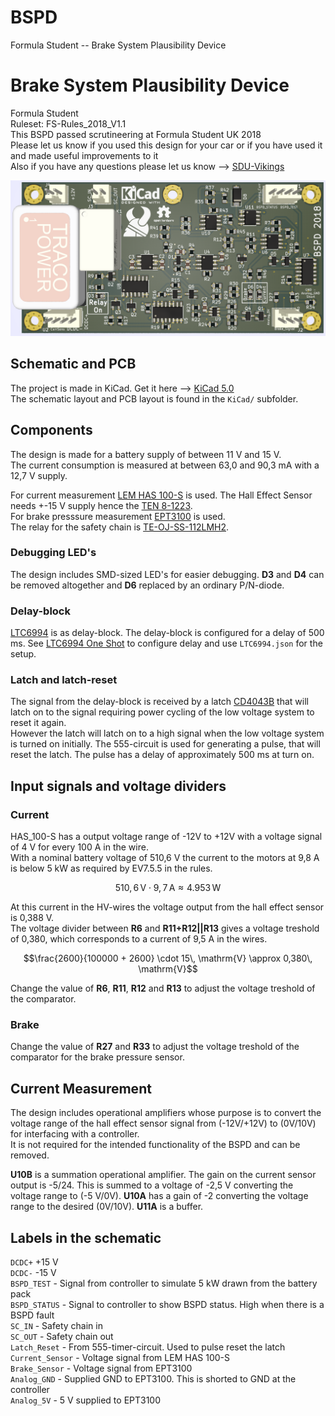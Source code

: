 # BSPD
Formula Student -- Brake System Plausibility Device

# Brake System Plausibility Device 

Formula Student  
Ruleset: FS-Rules_2018_V1.1  
This BSPD passed scrutineering at Formula Student UK 2018  
Please let us know if you used this design for your car or if you have used it and made useful improvements to it  
Also if you have any questions please let us know --> [SDU-Vikings](https://www.facebook.com/SDUVikings/?hc_ref=ARTjX442SZMKwcmNnhHa4KYyQpRgB5dD4x-7G2Z0j-hZw_FMgdILzyK0XDBPWNJGz00)

![BSPD PCB Render](Images/BSPD_PCB_render.png)

## Schematic and PCB

The project is made in KiCad. Get it here --> [KiCad 5.0](http://kicad-pcb.org/download/)  
The schematic layout and PCB layout is found in the ``KiCad/`` subfolder.

## Components

The design is made for a battery supply of between 11 V and 15 V.   
The current consumption is measured at between 63,0 and 90,3 mA with a 12,7 V supply.

For current measurement [LEM HAS 100-S](https://export.rsdelivers.com/product/lem/has-100s/lem-has-series-open-loop-current-sensor-300a/3019495) is used. The Hall Effect Sensor needs +-15 V supply hence the [TEN 8-1223](https://export.rsdelivers.com/product/tracopower/ten-8-1223/tracopower-ten-8-8w-isolated-dc-dc-converter/4239628).  
For brake presssure measurement [EPT3100](https://www.variohm.com/images/datasheets/EPT3100_Pressure_Sensor_1608_T.pdf) is used.  
The relay for the safety chain is [TE-OJ-SS-112LMH2](https://export.rsdelivers.com/product/te-connectivity/oj-ss-112lmh2005/te-connectivity-spno-non-latching-relay-pcb-mount/6802518).

### Debugging LED's

The design includes SMD-sized LED's for easier debugging. **D3** and **D4** can be removed altogether and **D6** replaced by an ordinary P/N-diode.

### Delay-block

[LTC6994](https://export.rsdelivers.com/product/linear-technology/ltc6994is6-1trmpbf/linear-technology-ltc6994is6-1trmpbf-programmable/8580894) is as delay-block. The delay-block is configured for a delay of 500 ms. See [LTC6994 One Shot](http://beta-tools.analog.com/timerblox/LTC6994) to configure delay and use ``LTC6994.json`` for the setup.

### Latch and latch-reset

The signal from the delay-block is received by a latch [CD4043B](https://export.rsdelivers.com/product/texas-instruments/cd4043bd/texas-instruments-cd4043bd-quad-latch-transparent/6607616) that will latch on to the signal requiring power cycling of the low voltage system to reset it again.  
However the latch will latch on to a high signal when the low voltage system is turned on initially. The 555-circuit is used for generating a pulse, that will reset the latch. The pulse has a delay of approximately 500 ms at turn on. 

## Input signals and voltage dividers

### Current

HAS_100-S has a output voltage range of -12V to +12V with a voltage signal of 4 V for every 100 A in the wire.   
With a nominal battery voltage of 510,6 V the current to the motors at 9,8 A is below 5 kW as required by EV7.5.5 in the rules.  
```math
510,6 \,\mathrm{V} \cdot 9,7 \,\mathrm{A} \approx 4.953 \,\mathrm{W} 
```

At this current in the HV-wires the voltage output from the hall effect sensor is 0,388 V.  
The voltage divider between **R6** and **R11+R12||R13** gives a voltage treshold of 0,380, which corresponds to a current of 9,5 A in the wires.

```math
\frac{2600}{100000 + 2600} \cdot 15\, \mathrm{V} \approx 0,380\, \mathrm{V}
```

Change the value of **R6**, **R11**, **R12** and **R13** to adjust the voltage treshold of the comparator.

### Brake

Change the value of **R27** and **R33** to adjust the voltage treshold of the comparator for the brake pressure sensor.

## Current Measurement

The design includes operational amplifiers whose purpose is to convert the voltage range of the hall effect sensor signal from (-12V/+12V) to (0V/10V) for interfacing with a controller.  
It is not required for the intended functionality of the BSPD and can be removed.

**U10B** is a summation operational amplifier. The gain on the current sensor output is -5/24. This is summed to a voltage of -2,5 V converting the voltage range to (-5 V/0V). **U10A** has a gain of -2 converting the voltage range to the desired (0V/10V). **U11A** is a buffer.

## Labels in the schematic

``DCDC+``           +15 V  
``DCDC-``           -15 V  
``BSPD_TEST``       - Signal from controller to simulate 5 kW drawn from the battery pack  
``BSPD_STATUS``     - Signal to controller to show BSPD status. High when there is a BSPD fault  
``SC_IN``           - Safety chain in  
``SC_OUT``          - Safety chain out  
``Latch_Reset``     - From 555-timer-circuit. Used to pulse reset the latch   
``Current_Sensor``  - Voltage signal from LEM HAS 100-S  
``Brake_Sensor``    - Voltage signal from EPT3100  
``Analog_GND``      - Supplied GND to EPT3100. This is shorted to GND at the controller  
``Analog_5V``       - 5 V supplied to EPT3100
